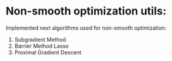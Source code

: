 # Non-smooth optimization utils:

Implemented next algorithms used for non-smooth optimization:

1. Subgradient Method
2. Barrier Method Lasso
3. Proximal Gradient Descent

